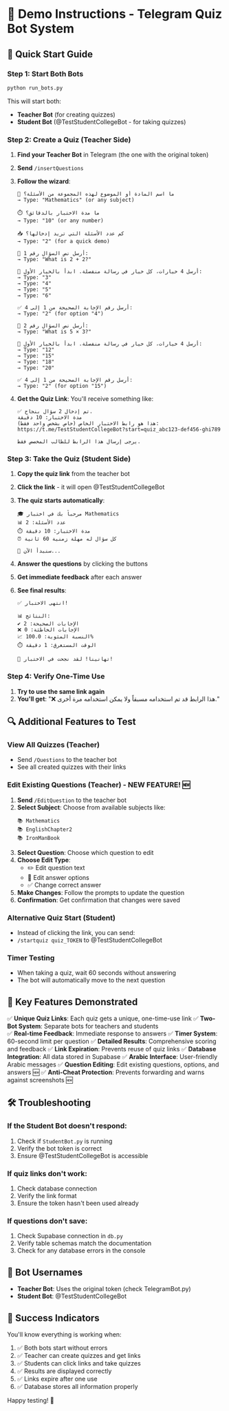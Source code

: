 # 🎯 Demo Instructions - Telegram Quiz Bot System

## 🚀 Quick Start Guide

### Step 1: Start Both Bots
```bash
python run_bots.py
```

This will start both:
- **Teacher Bot** (for creating quizzes)
- **Student Bot** (@TestStudentCollegeBot - for taking quizzes)

### Step 2: Create a Quiz (Teacher Side)

1. **Find your Teacher Bot** in Telegram (the one with the original token)
2. **Send** `/insertQuestions`
3. **Follow the wizard**:
   ```
   📘 ما اسم المادة أو الموضوع لهذه المجموعة من الأسئلة؟
   → Type: "Mathematics" (or any subject)
   
   ⏱️ ما مدة الاختبار بالدقائق؟
   → Type: "10" (or any number)
   
   📥 كم عدد الأسئلة التي تريد إدخالها؟
   → Type: "2" (for a quick demo)
   
   📝 أرسل نص السؤال رقم 1:
   → Type: "What is 2 + 2?"
   
   📌 أرسل 4 خيارات، كل خيار في رسالة منفصلة. ابدأ بالخيار الأول:
   → Type: "3"
   → Type: "4"  
   → Type: "5"
   → Type: "6"
   
   ✅ أرسل رقم الإجابة الصحيحة من 1 إلى 4:
   → Type: "2" (for option "4")
   
   📝 أرسل نص السؤال رقم 2:
   → Type: "What is 5 × 3?"
   
   📌 أرسل 4 خيارات، كل خيار في رسالة منفصلة. ابدأ بالخيار الأول:
   → Type: "12"
   → Type: "15"
   → Type: "18"
   → Type: "20"
   
   ✅ أرسل رقم الإجابة الصحيحة من 1 إلى 4:
   → Type: "2" (for option "15")
   ```

4. **Get the Quiz Link**: You'll receive something like:
   ```
   ✅ تم إدخال 2 سؤال بنجاح.
   مدة الاختبار: 10 دقيقة
   هذا هو رابط الاختبار الخاص (خاص بشخص واحد فقط):
   https://t.me/TestStudentCollegeBot?start=quiz_abc123-def456-ghi789
   
   يرجى إرسال هذا الرابط للطالب المخصص فقط.
   ```

### Step 3: Take the Quiz (Student Side)

1. **Copy the quiz link** from the teacher bot
2. **Click the link** - it will open @TestStudentCollegeBot
3. **The quiz starts automatically**:
   ```
   🎓 مرحباً بك في اختبار Mathematics
   📊 عدد الأسئلة: 2
   ⏱️ مدة الاختبار: 10 دقيقة
   ⏰ كل سؤال له مهلة زمنية 60 ثانية
   
   🚀 سنبدأ الآن...
   ```

4. **Answer the questions** by clicking the buttons
5. **Get immediate feedback** after each answer
6. **See final results**:
   ```
   ✅ انتهى الاختبار!
   
   📊 النتائج:
   ✔️ الإجابات الصحيحة: 2
   ❌ الإجابات الخاطئة: 0
   📈 النسبة المئوية: 100.0%
   ⏱️ الوقت المستغرق: 1 دقيقة
   
   🎉 تهانينا! لقد نجحت في الاختبار!
   ```

### Step 4: Verify One-Time Use

1. **Try to use the same link again**
2. **You'll get**: "❌ هذا الرابط قد تم استخدامه مسبقاً ولا يمكن استخدامه مرة أخرى."

## 🔍 Additional Features to Test

### View All Quizzes (Teacher)
- Send `/Questions` to the teacher bot
- See all created quizzes with their links

### Edit Existing Questions (Teacher) - NEW FEATURE! 🆕
1. **Send** `/EditQuestion` to the teacher bot
2. **Select Subject**: Choose from available subjects like:
   ```
   📚 Mathematics
   📚 EnglishChapter2
   📚 IronManBook
   ```
3. **Select Question**: Choose which question to edit
4. **Choose Edit Type**:
   - ✏️ Edit question text
   - 🔄 Edit answer options
   - ✅ Change correct answer
5. **Make Changes**: Follow the prompts to update the question
6. **Confirmation**: Get confirmation that changes were saved

### Alternative Quiz Start (Student)
- Instead of clicking the link, you can send:
- `/startquiz quiz_TOKEN` to @TestStudentCollegeBot

### Timer Testing
- When taking a quiz, wait 60 seconds without answering
- The bot will automatically move to the next question

## 🎯 Key Features Demonstrated

✅ **Unique Quiz Links**: Each quiz gets a unique, one-time-use link
✅ **Two-Bot System**: Separate bots for teachers and students  
✅ **Real-time Feedback**: Immediate response to answers
✅ **Timer System**: 60-second limit per question
✅ **Detailed Results**: Comprehensive scoring and feedback
✅ **Link Expiration**: Prevents reuse of quiz links
✅ **Database Integration**: All data stored in Supabase
✅ **Arabic Interface**: User-friendly Arabic messages
✅ **Question Editing**: Edit existing questions, options, and answers 🆕
✅ **Anti-Cheat Protection**: Prevents forwarding and warns against screenshots 🆕

## 🛠️ Troubleshooting

### If the Student Bot doesn't respond:
1. Check if `StudentBot.py` is running
2. Verify the bot token is correct
3. Ensure @TestStudentCollegeBot is accessible

### If quiz links don't work:
1. Check database connection
2. Verify the link format
3. Ensure the token hasn't been used already

### If questions don't save:
1. Check Supabase connection in `db.py`
2. Verify table schemas match the documentation
3. Check for any database errors in the console

## 📱 Bot Usernames

- **Teacher Bot**: Uses the original token (check TelegramBot.py)
- **Student Bot**: @TestStudentCollegeBot

## 🎉 Success Indicators

You'll know everything is working when:
1. ✅ Both bots start without errors
2. ✅ Teacher can create quizzes and get links
3. ✅ Students can click links and take quizzes
4. ✅ Results are displayed correctly
5. ✅ Links expire after one use
6. ✅ Database stores all information properly

Happy testing! 🚀
